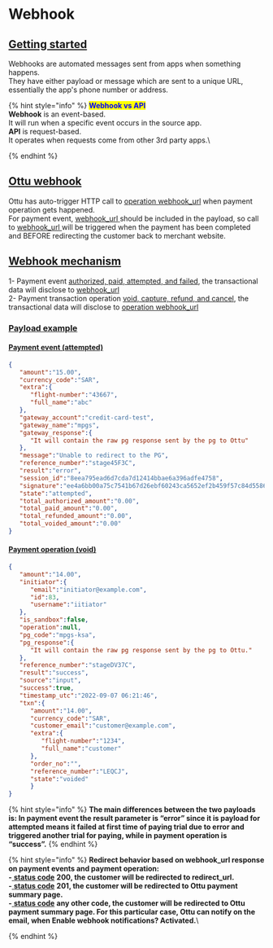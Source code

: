 # Webhook

## [Getting started](./#getting-started)

Webhooks are automated messages sent from apps when something happens. \
They have either payload or message which are sent to a unique URL, essentially the app's phone number or address.

{% hint style="info" %}
<mark style="color:blue;">**Webhook vs API**</mark>\
**Webhook**  is an event-based.\
It will run when a specific event occurs in the source app.\
**API**  is request-based.\
It operates when requests come from other 3rd party apps.\

{% endhint %}

## [Ottu webhook](./#ottu-webhook)

Ottu has auto-trigger HTTP call to [operation webhook\_url](../../user-guide/configuration.md#operations-webhook\_url) when payment operation gets happened.\
For payment event, [webhook\_url](../rest-api/checkout-api.md#webhook\_url-url-optional)[ ](https://docs-ottu.gitbook.io/o/developer/rest-api/checkout-api#webhook\_url-url-optional) should be included in the payload, so call to [webhook\_url](../rest-api/checkout-api.md#webhook\_url-url-optional)[ ](https://docs-ottu.gitbook.io/o/developer/rest-api/checkout-api#webhook\_url-url-optional)will be triggered when the payment has been completed and BEFORE redirecting the customer back to merchant website.

## [Webhook mechanism](./#webhook-mechanism)

1- Payment event [authorized, paid, attempted, and failed](../../user-guide/payment-tracking.md#states-of-parent-payment-transaction), the transactional data will disclose to [webhook\_url](../rest-api/checkout-api.md#webhook\_url-url-optional)\
2- Payment transaction operation [void, capture, refund, and cancel](../../user-guide/payment-tracking.md#states-of-child-payment-transaction), the transactional data will disclose to [operation webhook\_url](../../user-guide/configuration.md#operations-webhook\_url)

### [Payload example](./#payload-example)

#### [Payment event (attempted)](./#payment-event-attempted)

```json
{
   "amount":"15.00",
   "currency_code":"SAR",
   "extra":{
      "flight-number":"43667",
      "full_name":"abc"
   },
   "gateway_account":"credit-card-test",
   "gateway_name":"mpgs",
   "gateway_response":{
      "It will contain the raw pg response sent by the pg to Ottu"
   },
   "message":"Unable to redirect to the PG",
   "reference_number":"stage45F3C",
   "result":"error",
   "session_id":"8eea795ead6d7cda7d12414bbae6a396adfe4758",
   "signature":"ee4a6bb00a75c7541b67d26ebf60243ca5652ef2b459f57c84d5586040952e9c",
   "state":"attempted",
   "total_authorized_amount":"0.00",
   "total_paid_amount":"0.00",
   "total_refunded_amount":"0.00",
   "total_voided_amount":"0.00"
}
```

#### [Payment operation (void)](./#payment-operation-void)

```json
{
   "amount":"14.00",
   "initiator":{
      "email":"initiator@example.com",
      "id":83,
      "username":"iitiator"
   },
   "is_sandbox":false,
   "operation":null,
   "pg_code":"mpgs-ksa",
   "pg_response":{
      "It will contain the raw pg response sent by the pg to Ottu."
   },
   "reference_number":"stageDV37C",
   "result":"success",
   "source":"input",
   "success":true,
   "timestamp_utc":"2022-09-07 06:21:46",
   "txn":{
      "amount":"14.00",
      "currency_code":"SAR",
      "customer_email":"customer@example.com",
      "extra":{
         "flight-number":"1234",
         "full_name":"customer"
      },
      "order_no":"",
      "reference_number":"LEQCJ",
      "state":"voided"
      }
}
```

{% hint style="info" %}
**The main differences between the two payloads is: In payment event the result parameter is “error” since it is payload for attempted means it failed at first time of paying trial due to error and triggered another trial for paying, while in payment operation is “success”.**
{% endhint %}

{% hint style="info" %}
**Redirect behavior based on webhook\_url response on payment events and payment operation:**\
**-**[ **status code**](https://developer.mozilla.org/en-US/docs/Web/HTTP/Status)  **200,  the customer will be redirected to redirect\_url.**\
**-**[ **status code**](https://developer.mozilla.org/en-US/docs/Web/HTTP/Status)  **201,  the customer will be redirected to Ottu payment summary page.**\
**-**[ **status code**](https://developer.mozilla.org/en-US/docs/Web/HTTP/Status)  **any other code, the customer will be redirected to Ottu payment summary page. For this particular case, Ottu can notify on the email, when Enable webhook notifications?  Activated.**\

{% endhint %}
